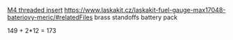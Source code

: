 [M4 threaded insert](https://www.aliexpress.com/item/1005005043279413.html?spm=a2g0o.productlist.main.15.51503lq33lq3ZY&algo_pvid=ec4926e2-c7ef-49e0-92fd-5f295a05a7bd&aem_p4p_detail=2024090911405610207050766877700006599358&algo_exp_id=ec4926e2-c7ef-49e0-92fd-5f295a05a7bd-7&pdp_npi=4%40dis%21CZK%21197.19%21197.19%21%21%218.53%218.53%21%40211b61ae17259072565972863e0335%2112000031429968391%21sea%21CZ%212922517037%21X&curPageLogUid=OTUR7XN3eqBM&utparam-url=scene%3Asearch%7Cquery_from%3A&search_p4p_id=2024090911405610207050766877700006599358_2)
https://www.laskakit.cz/laskakit-fuel-gauge-max17048-bateriovy-meric/#relatedFiles
brass standoffs
battery pack


149 + 2*12 = 173









